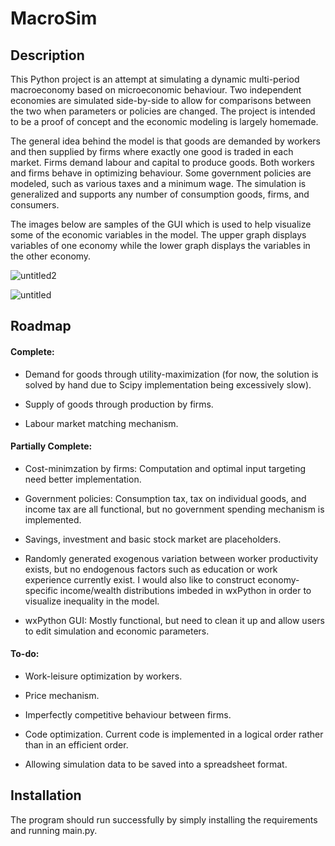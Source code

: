 # MacroSim

## Description

This Python project is an attempt at simulating a dynamic multi-period macroeconomy based on microeconomic behaviour. Two independent economies are simulated side-by-side to allow for comparisons between the two when parameters or policies are changed. The project is intended to be a proof of concept and the economic modeling is largely homemade.

The general idea behind the model is that goods are demanded by workers and then supplied by firms where exactly one good is traded in each market. Firms demand labour and capital to produce goods. Both workers and firms behave in optimizing behaviour. Some government policies are modeled, such as various taxes and a minimum wage. The simulation is generalized and supports any number of consumption goods, firms, and consumers.

The images below are samples of the GUI which is used to help visualize some of the economic variables in the model. The upper graph displays variables of one economy while the lower graph displays the variables in the other economy.


![untitled2](https://user-images.githubusercontent.com/45185574/51011923-912c8580-1528-11e9-8013-f27fdac51ef3.png)

![untitled](https://user-images.githubusercontent.com/45185574/51011924-925db280-1528-11e9-9bd7-d3e4b6e91950.png)



## Roadmap

#### Complete:

- Demand for goods through utility-maximization (for now, the solution is solved by hand due to Scipy implementation being excessively slow).

- Supply of goods through production by firms.

- Labour market matching mechanism.

#### Partially Complete:

- Cost-minimzation by firms: Computation and optimal input targeting need better implementation.

- Government policies: Consumption tax, tax on individual goods, and income tax are all functional, but no government spending mechanism is implemented.

- Savings, investment and basic stock market are placeholders.

- Randomly generated exogenous variation between worker productivity exists, but no endogenous factors such as education or work experience currently exist. I would also like to construct economy-specific income/wealth distributions imbeded in wxPython in order to visualize inequality in the model.

- wxPython GUI: Mostly functional, but need to clean it up and allow users to edit simulation and economic parameters.

#### To-do:

- Work-leisure optimization by workers.

- Price mechanism.

- Imperfectly competitive behaviour between firms.

- Code optimization. Current code is implemented in a logical order rather than in an efficient order.

- Allowing simulation data to be saved into a spreadsheet format.

## Installation

The program should run successfully by simply installing the requirements and running main.py.
